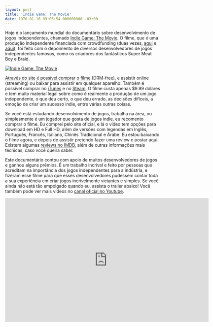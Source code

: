 ```yaml
---
layout: post
title: 'Indie Game: The Movie'
date: 1970-01-16 09:05:54.000000000 -03:00
---
```


Hoje é o lançamento mundial do documentário sobre desenvolvimento de jogos independentes, chamado [Indie Game: The Movie](http://www.indiegamethemovie.com "Indie Game: The Movie"). O filme, que é uma produção independente financiada com crowdfunding (duas vezes, [aqui](http://www.kickstarter.com/projects/blinkworks/indie-game-the-movie "Kickstarter 1") e [aqui](http://www.kickstarter.com/projects/blinkworks/indie-game-the-movie-the-final-push "Kickstarter 2")), foi feito com o depoimento de diversos desenvolvedores de jogos independentes famosos, como os criadores dos fantásticos Super Meat Boy e Braid.

[![](http://gamedeveloper.com.br/blog/wp-content/uploads/2012/06/gaming_indiegamethemovie.jpeg "Indie Game: The Movie")](http://www.indiegamethemovie.com)

[Através do site é possível comprar o filme](http://buy.indiegamethemovie.com/ "Comprar") (DRM-free), e assistir online (streaming) ou baixar para assistir em qualquer aparelho. Também é possível comprar no [iTunes](http://itunes.apple.com/us/movie/indie-game-the-movie/id522421254 "iTunes") e no [Steam](http://store.steampowered.com/app/207080 "Steam"). O filme custa apenas $9.99 dólares e tem muito material legal sobre como é realmente a produção de um jogo independente, o que deu certo, o que deu errado, as decisões difíceis, a emoção de criar um sucesso indie, entre várias outras coisas.

Se você está estudando desenvolvimento de jogos, trabalha na área, ou simplesmente é um jogador que gosta de jogos indie, eu recomento comprar o filme. Eu comprei pelo site oficial, e lá o vídeo tem opções para download em HD e Full HD, além de versões com legendas em Inglês, Português, Francês, Italiano, Chinês Tradicional e Árabe. Eu estou baixando o filme agora, e depois de assistir pretendo fazer uma review e postar aqui. Existem algumas [reviews no IMDB](http://www.imdb.com/title/tt1942884/ "IMDB"), além de outras informações mais técnicas, caso você queira saber.

Este documentário contou com apoio de muitos desenvolvedores de jogos e ganhou alguns prêmios. É um trabalho incrível e feito por pessoas que acreditam na importância dos jogos independentes para a indústria, e fizeram esse filme para que esses desenvolvedores pudessem contar toda a sua experiência em criar jogos incrívelmente viciantes e simples. Se você ainda não está tão empolgado quando eu, assista o trailer abaixo! Você também pode ver mais vídeos no [canal oficial no Youtube](http://www.youtube.com/user/IndieGameTheMovie "Youtube").

<span class="embed-youtube" style="text-align:center; display: block;"><iframe allowfullscreen="true" class="youtube-player" frameborder="0" height="402" src="http://www.youtube.com/embed/GhaT78i1x2M?version=3&rel=1&fs=1&autohide=2&showsearch=0&showinfo=1&iv_load_policy=1&wmode=transparent" type="text/html" width="660"></iframe></span>


